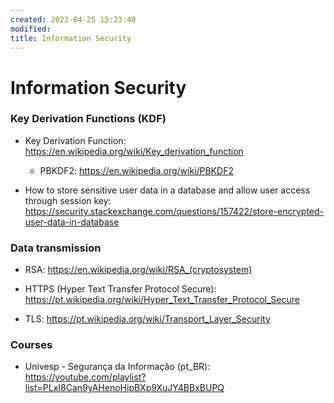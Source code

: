 ```yaml
---
created: 2022-04-25 15:23:40
modified:
title: Information Security
---
```


# Information Security

### Key Derivation Functions (KDF)

- Key Derivation Function: https://en.wikipedia.org/wiki/Key_derivation_function

  - PBKDF2: https://en.wikipedia.org/wiki/PBKDF2

- How to store sensitive user data in a database and allow user access through session key: https://security.stackexchange.com/questions/157422/store-encrypted-user-data-in-database

### Data transmission

- RSA: https://en.wikipedia.org/wiki/RSA_(cryptosystem)

- HTTPS (Hyper Text Transfer Protocol Secure): https://pt.wikipedia.org/wiki/Hyper_Text_Transfer_Protocol_Secure

- TLS: https://pt.wikipedia.org/wiki/Transport_Layer_Security

### Courses

- Univesp - Segurança da Informação (pt_BR): https://youtube.com/playlist?list=PLxI8Can9yAHenoHipBXp9XuJY4BBxBUPQ
